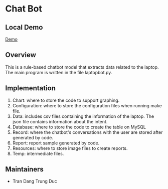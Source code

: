# Chat Bot

## Local Demo
  [Demo](Record/transcript_22h_23_11_2021_Duc.txt)
  
## Overview
  This is a rule-based chatbot model that extracts data related to the laptop. The main program is written in the file laptopbot.py.

## Implementation
1. Chart: where to store the code to support graphing.
2. Configuration: where to store the configuration files when running make file.
3. Data: includes csv files containing the information of the laptop. The json file contains information about the intent.
4. Database: where to store the code to create the table on MySQL
5. Record: where the chatbot's conversations with the user are stored after generated by code.
6. Report: report sample generated by code.
7. Resources: where to store image files to create reports.
8. Temp: intermediate files.
## Maintainers
* Tran Dang Trung Duc
